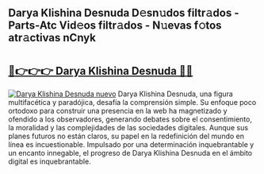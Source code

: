 ## Darya Klishina Desnuda D𝚎sn𝚞dos filtr𝚊dos - Parts-Atc Vid𝚎os filtr𝚊dos - N𝚞evas f𝚘tos atr𝚊ctivas nCnyk

# <h2><a href="http://mbaeei.tromn.icu/?c=Darya+Klishina+Desnuda">🔗👉👉👉 Darya Klishina Desnuda 🔗🔗</a></h2>

[![Darya Klishina Desnuda nuevo](https://i.imgur.com/pEAQMta.gif)](http://mbaeei.tromn.icu/?c=Darya+Klishina+Desnuda)
Darya Klishina Desnuda, una figura multifacética y paradójica, desafía la comprensión simple. Su enfoque poco ortodoxo para construir una presencia en la web ha magnetizado y ofendido a los observadores, generando debates sobre el consentimiento, la moralidad y las complejidades de las sociedades digitales. Aunque sus planes futuros no están claros, su papel en la redefinición del mundo en línea es incuestionable. Impulsado por una determinación inquebrantable y un encanto innegable, el progreso de Darya Klishina Desnuda en el ámbito digital es inquebrantable.

